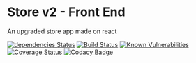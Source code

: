# Store v2 - Front End
An upgraded store app made on react

[![dependencies Status](https://david-dm.org/jasson2788/store_fe/status.svg)](https://david-dm.org/jasson2788/store_fe)
[![Build Status](https://travis-ci.org/jasson2788/store_fe.svg?branch=master)](https://travis-ci.org/jasson2788/store_fe)
[![Known Vulnerabilities](https://snyk.io/test/github/jasson2788/store_fe/badge.svg?targetFile=package.json)](https://snyk.io/test/github/jasson2788/store_fe?targetFile=package.json)
[![Coverage Status](https://coveralls.io/repos/github/jasson2788/store_fe/badge.svg?branch=master)](https://coveralls.io/github/jasson2788/store_fe?branch=master)
[![Codacy Badge](https://api.codacy.com/project/badge/Grade/99b98d6ed259490191e3c342d2d40acc)](https://www.codacy.com/app/jasson2788/store_fe?utm_source=github.com&amp;utm_medium=referral&amp;utm_content=jasson2788/store_fe&amp;utm_campaign=Badge_Grade)